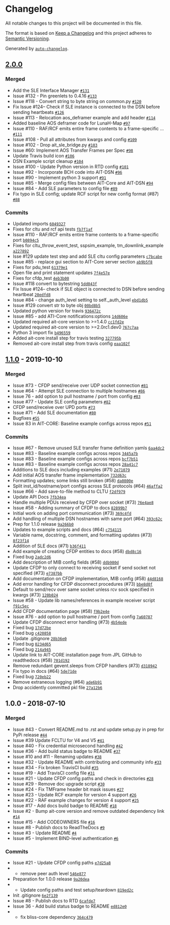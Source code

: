 # Changelog

All notable changes to this project will be documented in this file.

The format is based on [Keep a Changelog](https://keepachangelog.com/en/1.0.0/)
and this project adheres to [Semantic Versioning](https://semver.org/spec/v2.0.0.html).

Generated by [`auto-changelog`](https://github.com/CookPete/auto-changelog).

## [2.0.0](https://github.com/NASA-AMMOS/AIT-DSN/compare/1.1.0...2.0.0)

### Merged

- Add the SLE Interface Manager [`#131`](https://github.com/NASA-AMMOS/AIT-DSN/pull/131)
- Issue #132 - Pin greenlets to 0.4.16 [`#133`](https://github.com/NASA-AMMOS/AIT-DSN/pull/133)
- Issue #118 - Convert string to byte string on common.py [`#120`](https://github.com/NASA-AMMOS/AIT-DSN/pull/120)
- Fix Issue #124– Check if SLE instance is connected to the DSN before sending heartbeats [`#126`](https://github.com/NASA-AMMOS/AIT-DSN/pull/126)
- Issue #113 - Relocation aos_deframer example and add header [`#114`](https://github.com/NASA-AMMOS/AIT-DSN/pull/114)
- Added baseline AOS deframer code for LunaH-Map [`#97`](https://github.com/NASA-AMMOS/AIT-DSN/pull/97)
- Issue #110 - RAF/RCF emits entire frame contents to a frame-specific … [`#111`](https://github.com/NASA-AMMOS/AIT-DSN/pull/111)
- Issue #108 - Pull all attributes from kwargs and config [`#109`](https://github.com/NASA-AMMOS/AIT-DSN/pull/109)
- Issue #102 - Drop ait_sle_bridge.py [`#103`](https://github.com/NASA-AMMOS/AIT-DSN/pull/103)
- Issue #60: Implement AOS Transfer Frames per Spec [`#98`](https://github.com/NASA-AMMOS/AIT-DSN/pull/98)
- Update Travis build icon [`#106`](https://github.com/NASA-AMMOS/AIT-DSN/pull/106)
- DSN Example script cleanup [`#104`](https://github.com/NASA-AMMOS/AIT-DSN/pull/104)
- Issue #100 - Update Python version in RTD config [`#101`](https://github.com/NASA-AMMOS/AIT-DSN/pull/101)
- Issue #92 - Incorporate BCH code into AIT-DSN [`#96`](https://github.com/NASA-AMMOS/AIT-DSN/pull/96)
- Issue #90 - Implement python 3 support [`#91`](https://github.com/NASA-AMMOS/AIT-DSN/pull/91)
- Issue #85 - Merge config files between AIT-Core and AIT-DSN [`#94`](https://github.com/NASA-AMMOS/AIT-DSN/pull/94)
- Issue #84 - Add SLE parameters to config file [`#89`](https://github.com/NASA-AMMOS/AIT-DSN/pull/89)
- Fix typo in SLE config; update RCF script for new config format (#87) [`#88`](https://github.com/NASA-AMMOS/AIT-DSN/pull/88)

### Commits

- Updated imports [`6049327`](https://github.com/NASA-AMMOS/AIT-DSN/commit/60493273a6ede9d1b6a16ea4fca38e4d81abd268)
- Fixes for cltu and rcf api tests [`fb7f1af`](https://github.com/NASA-AMMOS/AIT-DSN/commit/fb7f1afaa460abcace4dfe68a546f469db8554f0)
- Issue #110 - RAF/RCF emits entire frame contents to a frame-specific port [`b0894c5`](https://github.com/NASA-AMMOS/AIT-DSN/commit/b0894c5db562a67d6b5c1021c831931d65c47550)
- Fixes for cltu_throw_event_test, sspsim_example, tm_downlink_example [`a227892`](https://github.com/NASA-AMMOS/AIT-DSN/commit/a227892390c91a4aacbd6859fe37a0bfce34016f)
- Isse #129 update test step and add SLE cltu config parameters [`c7bcabe`](https://github.com/NASA-AMMOS/AIT-DSN/commit/c7bcabe5a5f2b9726bdb1dcc0ba69e25af998ea9)
- Issue #85 - replace gui section to AIT-Core server section [`ab9b5f8`](https://github.com/NASA-AMMOS/AIT-DSN/commit/ab9b5f85768fc62b4cc9ff27a208195888e379a8)
- Fixes for pdu_test [`61379e1`](https://github.com/NASA-AMMOS/AIT-DSN/commit/61379e10ec7390580d1fc7e294ea839e63c3ba58)
- Open file and print statement updates [`7f4e57e`](https://github.com/NASA-AMMOS/AIT-DSN/commit/7f4e57e1ceba7a6a731a46d50c0f0af4f74c64f8)
- Fixes for cfdp_test [`4eb3b00`](https://github.com/NASA-AMMOS/AIT-DSN/commit/4eb3b00d0e914a16a899d323be740d3512abb5ca)
- Issue #118 convert to bytestring [`5dd043f`](https://github.com/NASA-AMMOS/AIT-DSN/commit/5dd043fc8860ae0007cb285380403747dcb15938)
- Fix Issue #124– check if SLE object is connected to DSN before sending heartbeat [`20edfd8`](https://github.com/NASA-AMMOS/AIT-DSN/commit/20edfd8e967efa490426db978b9a795448acacba)
- Issue #84 - change auth_level setting to self._auth_level [`ebd1db5`](https://github.com/NASA-AMMOS/AIT-DSN/commit/ebd1db5708be11c2aceb45caad833bd7d1d57529)
- Issue #129 convert str to byte obj [`00bd8b5`](https://github.com/NASA-AMMOS/AIT-DSN/commit/00bd8b5607d3fd40a630b89de0e1eed63dee8799)
- Updated python version for travis [`936472c`](https://github.com/NASA-AMMOS/AIT-DSN/commit/936472ce99490a8af475bd99a3634950e2963789)
- Issue #85 - add ATI-Core notifications:options [`14d606e`](https://github.com/NASA-AMMOS/AIT-DSN/commit/14d606e90cf022676514c796a4d33c77bb85c037)
- Updated required ait-core version to &gt;=1.4.0 [`cc1fd2e`](https://github.com/NASA-AMMOS/AIT-DSN/commit/cc1fd2e11ac4d98b4b0ca4efbb98d933e2a366d1)
- Updated required ait-core version to &gt;=2.0rc1.dev0 [`767c7aa`](https://github.com/NASA-AMMOS/AIT-DSN/commit/767c7aa392fcb82937f870b8e2a9abb911913651)
- Python 3 import fix [`b496559`](https://github.com/NASA-AMMOS/AIT-DSN/commit/b49655949fc948230d9eb988ff29d0d51045a7e2)
- Added ait-core install step for travis testing [`327795b`](https://github.com/NASA-AMMOS/AIT-DSN/commit/327795b7c01a74a3573d6f1f42ccf3be1f74da40)
- Removed ait-core install step from travis config [`eaa102f`](https://github.com/NASA-AMMOS/AIT-DSN/commit/eaa102fdae1c1aeb895ef453075df859f84b5ebd)

## [1.1.0](https://github.com/NASA-AMMOS/AIT-DSN/compare/1.0.0...1.1.0) - 2019-10-10

### Merged

- Issue #73 - CFDP send/receive over UDP socket connection [`#81`](https://github.com/NASA-AMMOS/AIT-DSN/pull/81)
- Issue #64 - Attempt SLE connection to multiple hostnames [`#86`](https://github.com/NASA-AMMOS/AIT-DSN/pull/86)
- Issue 76 - add option to pull hostname / port from config [`#83`](https://github.com/NASA-AMMOS/AIT-DSN/pull/83)
- Issue #77 - Update SLE config parameters [`#82`](https://github.com/NASA-AMMOS/AIT-DSN/pull/82)
- CFDP send/receive over UPD ports [`#73`](https://github.com/NASA-AMMOS/AIT-DSN/pull/73)
- Issue #71 - Add SLE documentation [`#80`](https://github.com/NASA-AMMOS/AIT-DSN/pull/80)
- Bugfixes [`#55`](https://github.com/NASA-AMMOS/AIT-DSN/pull/55)
- Issue 83 in AIT-CORE: Baseline example configs across repos [`#51`](https://github.com/NASA-AMMOS/AIT-DSN/pull/51)

### Commits

- Issue #67 - Remove unused SLE transfer frame definition yamls [`6aa4dc2`](https://github.com/NASA-AMMOS/AIT-DSN/commit/6aa4dc29fd899d87ee0f6944c7075230b2cbe61b)
- Issue #83 - Baseline example configs across repos [`3445a7b`](https://github.com/NASA-AMMOS/AIT-DSN/commit/3445a7b6aeafaa71b8eafe5d22ea8d5d107e8663)
- Issue #83 - Baseline example configs across repos [`bcf7b51`](https://github.com/NASA-AMMOS/AIT-DSN/commit/bcf7b51fcf6e890972a056ccf7f2f88d6715f73d)
- Issue #83 - Baseline example configs across repos [`28a41c7`](https://github.com/NASA-AMMOS/AIT-DSN/commit/28a41c7f0c74d95c53e886a972be57e92c75cac9)
- Additions to SLE docs including examples (#71) [`2e71079`](https://github.com/NASA-AMMOS/AIT-DSN/commit/2e71079ff555a1006bb8a81338e27ae25a57860e)
- Add initial AOS transfer frame implementation [`732d63c`](https://github.com/NASA-AMMOS/AIT-DSN/commit/732d63c0f0b09e72fe78a40d128842a99751363a)
- Formatting updates; some links still broken (#58) [`da0800e`](https://github.com/NASA-AMMOS/AIT-DSN/commit/da0800e90d3b673b7680e990f01366e73a587b29)
- Split inst_id/hostname/port configs across SLE protocols (#64) [`46affa2`](https://github.com/NASA-AMMOS/AIT-DSN/commit/46affa2c5ec721af2eadc73f629069416d223c7f)
- Issue #66 - Add save-to-file method to CLTU [`f2df979`](https://github.com/NASA-AMMOS/AIT-DSN/commit/f2df979e2599c3e479e492596bf20d7f61050239)
- Update API Docs [`7fb34ea`](https://github.com/NASA-AMMOS/AIT-DSN/commit/7fb34ea57284224c36d26a8637ddfb1e6d22e4f7)
- Handle multiple PDUs received by CFDP over socket (#73) [`76e4ae8`](https://github.com/NASA-AMMOS/AIT-DSN/commit/76e4ae831af62d50d0818bf12c6835625233a990)
- Issue #58 - Adding summary of CFDP to docs [`82899b7`](https://github.com/NASA-AMMOS/AIT-DSN/commit/82899b781423666c8c7f673b2392921f144124dc)
- Initial work on adding port communication (#73) [`369c4fd`](https://github.com/NASA-AMMOS/AIT-DSN/commit/369c4fd5ffc4b6b130cfd94200e5c4c74c4fe0f4)
- Add handling of multiple DSN hostnames with same port (#64) [`393c62c`](https://github.com/NASA-AMMOS/AIT-DSN/commit/393c62cdcfcd40d0fe9ce114d612896f5c1a2183)
- Prep for 1.1.0 release [`9a266b0`](https://github.com/NASA-AMMOS/AIT-DSN/commit/9a266b023368695fb540a598d8d44f88de222a8e)
- Updates to example scripts and docs (#64) [`c754115`](https://github.com/NASA-AMMOS/AIT-DSN/commit/c754115479fd1ad1a9569251252e8e6bd729ffb4)
- Variable name, docstring, comment, and formatting updates (#73) [`8f23f14`](https://github.com/NASA-AMMOS/AIT-DSN/commit/8f23f141e446bdae31484f40f926d823f37b3853)
- Addition of SLE docs (#71) [`b36f411`](https://github.com/NASA-AMMOS/AIT-DSN/commit/b36f411361db5d30eb3bde70bd5e4e4aab433f6a)
- Add example of creating CFDP entities to docs (#58) [`dbd8c16`](https://github.com/NASA-AMMOS/AIT-DSN/commit/dbd8c163fb49a1440fd4f765cd22c39229e6ec6c)
- Fixed bug [`2adc2d6`](https://github.com/NASA-AMMOS/AIT-DSN/commit/2adc2d6794e2b10315e30e46dda8c8cca27b652a)
- Add description of MIB config fields (#58) [`ddb980d`](https://github.com/NASA-AMMOS/AIT-DSN/commit/ddb980d9870773a7b1d421accfa11f79160f1088)
- Update CFDP to only connect to receiving socket if send socket not specified (#73) [`e7387bb`](https://github.com/NASA-AMMOS/AIT-DSN/commit/e7387bbd326628e446d83d8a7899ae678b26ac99)
- Add documentation on CFDP implementation, MIB config (#58) [`44d8168`](https://github.com/NASA-AMMOS/AIT-DSN/commit/44d81686e0e26ad2bbb48c4ff4611cf0b4948bcd)
- Add error handling for CFDP disconnect procedures (#73) [`bbe8d0f`](https://github.com/NASA-AMMOS/AIT-DSN/commit/bbe8d0ff804e47a06515dad9163aea998f6d1c17)
- Default to send/recv over same socket unless rcv sock specified in kwargs (#73) [`120b024`](https://github.com/NASA-AMMOS/AIT-DSN/commit/120b0245394357594ac6ad4c64aeaedba6703dda)
- Issue #58 - Update lib names/references in example receiver script [`f91c5ec`](https://github.com/NASA-AMMOS/AIT-DSN/commit/f91c5ecf3676643923f7ede77fdff6cf9437f307)
- Add CFDP documentation page (#58) [`f9b2e4e`](https://github.com/NASA-AMMOS/AIT-DSN/commit/f9b2e4efbfc442625a2a8b29a31cadcc46d7e340)
- Issue #76 - add option to pull hostname / port from config [`7a60787`](https://github.com/NASA-AMMOS/AIT-DSN/commit/7a607870321a18f0be40e7607739f056243377dc)
- Update CFDP disconnect error handling (#73) [`4b54ede`](https://github.com/NASA-AMMOS/AIT-DSN/commit/4b54edee796fc67f84941f57ff82b88cb1c41f36)
- Fixed bug [`17d72be`](https://github.com/NASA-AMMOS/AIT-DSN/commit/17d72be576ef4cd57fd29a9df3b1f8ddd7da69ef)
- Fixed bug [`c420858`](https://github.com/NASA-AMMOS/AIT-DSN/commit/c420858bf127b70cfc532ac69b0449d59e3b9ecb)
- Update .gitignore [`28b36e0`](https://github.com/NASA-AMMOS/AIT-DSN/commit/28b36e0a1cd7886166124be34b9c145db8bfadf8)
- Fixed bug [`0234d65`](https://github.com/NASA-AMMOS/AIT-DSN/commit/0234d659582d198bea470321d0c0ff5308b999c0)
- Fixed bug [`214a945`](https://github.com/NASA-AMMOS/AIT-DSN/commit/214a9450f4f21f7f9222e1c22646c41f1bc51fa3)
- Update link to AIT-CORE installation page from JPL GitHub to readthedocs (#58) [`701d192`](https://github.com/NASA-AMMOS/AIT-DSN/commit/701d19246d88159d88183e76a959fd828cff4cd7)
- Remove redundant gevent.sleeps from CFDP handlers (#73) [`d318942`](https://github.com/NASA-AMMOS/AIT-DSN/commit/d3189422c29a47b8137594d927d1d32e41b92da3)
- Fix typo in docs (#64) [`5de71de`](https://github.com/NASA-AMMOS/AIT-DSN/commit/5de71de9a9816cbe8c8ca60c3a6fbfc8ec1dc20c)
- Fixed bug [`720eb22`](https://github.com/NASA-AMMOS/AIT-DSN/commit/720eb22623fc4f2082aa475fa10c3de0eb1cbb4b)
- Remove extraneous logging (#64) [`ade6b91`](https://github.com/NASA-AMMOS/AIT-DSN/commit/ade6b9132075a1d50a31eb0ba981fd3a06cfa72c)
- Drop accidently committed pkl file [`27a12b6`](https://github.com/NASA-AMMOS/AIT-DSN/commit/27a12b60a1c9e621045dddde2830d6abc9fd5fbd)

## 1.0.0 - 2018-07-10

### Merged

- Issue #43 - Convert README.md to .rst and update setup.py in prep for PyPi release [`#44`](https://github.com/NASA-AMMOS/AIT-DSN/pull/44)
- Issue #39 Update FCLTU for V4 and V5 [`#41`](https://github.com/NASA-AMMOS/AIT-DSN/pull/41)
- Issue #40 - Fix credential microsecond handling [`#42`](https://github.com/NASA-AMMOS/AIT-DSN/pull/42)
- Issue #36 - Add build status badge to README [`#37`](https://github.com/NASA-AMMOS/AIT-DSN/pull/37)
- Issue #10 and #11 - Renaming updates [`#38`](https://github.com/NASA-AMMOS/AIT-DSN/pull/38)
- Issue #32 - Update README with contributing and community info [`#33`](https://github.com/NASA-AMMOS/AIT-DSN/pull/33)
- Issue #34 - Fix broken TravisCI build [`#35`](https://github.com/NASA-AMMOS/AIT-DSN/pull/35)
- Issue #19 - Add TravisCI config file [`#31`](https://github.com/NASA-AMMOS/AIT-DSN/pull/31)
- Issue #21 - Update CFDP config paths and check in directories [`#28`](https://github.com/NASA-AMMOS/AIT-DSN/pull/28)
- Issue #29 - Remove doc upgrade script [`#30`](https://github.com/NASA-AMMOS/AIT-DSN/pull/30)
- Issue #24 - Fix TMFrame header bit mask issues [`#27`](https://github.com/NASA-AMMOS/AIT-DSN/pull/27)
- Issue #23 - Update RCF example for version 4 support [`#26`](https://github.com/NASA-AMMOS/AIT-DSN/pull/26)
- Issue #22 - RAF example changes for version 4 support [`#25`](https://github.com/NASA-AMMOS/AIT-DSN/pull/25)
- Issue #17 - Add docs build badge to README [`#18`](https://github.com/NASA-AMMOS/AIT-DSN/pull/18)
- Issue #2 - Bump ait-core version and remove outdated dependency link [`#14`](https://github.com/NASA-AMMOS/AIT-DSN/pull/14)
- Issue #15 - Add CODEOWNERS file [`#16`](https://github.com/NASA-AMMOS/AIT-DSN/pull/16)
- Issue #8 - Publish docs to ReadTheDocs [`#9`](https://github.com/NASA-AMMOS/AIT-DSN/pull/9)
- Issue #3 - Update README [`#4`](https://github.com/NASA-AMMOS/AIT-DSN/pull/4)
- Issue #5 - Implement BIND-level authentication [`#6`](https://github.com/NASA-AMMOS/AIT-DSN/pull/6)

### Commits

- Issue #21 - Update CFDP config paths [`e7d25a8`](https://github.com/NASA-AMMOS/AIT-DSN/commit/e7d25a85f0f846f437e01e35fb3ed7697ac3af33)
- - remove peer auth level [`546e877`](https://github.com/NASA-AMMOS/AIT-DSN/commit/546e8779b76170638aeeb79bcc19e214af567795)
- Preparation for 1.0.0 release [`9a20dea`](https://github.com/NASA-AMMOS/AIT-DSN/commit/9a20deac789472b13d44a1d5a79fa80ace74e15a)
- - Update config paths and test setup/teardown [`819ed2c`](https://github.com/NASA-AMMOS/AIT-DSN/commit/819ed2cb72024c5946178098e2cac5a7f24f4855)
- Init .gitignore [`6e2f139`](https://github.com/NASA-AMMOS/AIT-DSN/commit/6e2f13948109c2246cde1614506c5be6abf99c5e)
- Issue #8 - Publish docs to RTD [`6cafde7`](https://github.com/NASA-AMMOS/AIT-DSN/commit/6cafde773fb3e757b99d4596c2924ec62d2bf3aa)
- Issue 36 - Add build status badge to README [`ed812e0`](https://github.com/NASA-AMMOS/AIT-DSN/commit/ed812e01ed837f0224a5be74b80906565b531e72)
- - fix bliss-core dependency [`364c479`](https://github.com/NASA-AMMOS/AIT-DSN/commit/364c479634e7909e79d4e63782e543e3834609eb)
